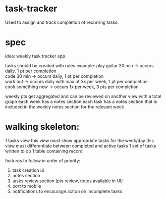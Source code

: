 # task-tracker
Used to assign and track completion of recurring tasks.

# spec
idea:
weekly task tracker app

tasks should be created with rules
example:
play guitar 30 min -> occurs daily, 1 pt per completion  
code 30 min -> occurs daily, 1 pt per completion  
work out -> occurs daily with max of 3x per week, 1 pt per completion  
cook something new -> occurs 1x per week, 3 pts per completion  

weekly pts get aggregated and can be reviewed on another view with a total graph
each week has a notes section
each task has a notes section that is included in the weekly notes section for the relevant week


# walking skeleton:
1 tasks view
  this view must show appropriate tasks for the week/day
  this view must differentiate between completed and active tasks
1 set of tasks written to db
1 table containing record

features to follow in order of priority:
1. task creation ui
2. notes section
3. tasks review section (pts review, notes available in UI)
4. port to mobile
5. notifications to encourage action on incomplete tasks

